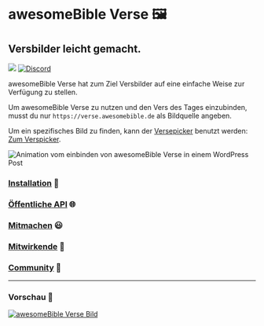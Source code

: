 # awesomeBible Verse 🖼️
## Versbilder leicht gemacht.
[![](https://img.shields.io/badge/Lizenz-AGPLv3-orange?cacheSeconds=31536000)](https://codeberg.org/awesomeBible/verse/src/branch/main/LICENSE) [![Discord](https://img.shields.io/discord/940887747130957844?color=5865F2)](https://chat.awesomebible.de)

awesomeBible Verse hat zum Ziel Versbilder auf eine einfache Weise zur Verfügung zu stellen.

Um awesomeBible Verse zu nutzen und den Vers des Tages einzubinden, musst du nur ``https://verse.awesomebible.de`` als Bildquelle angeben.

Um ein spezifisches Bild zu finden, kann der [Versepicker](https://versepicker.netlify.app/) benutzt werden: [Zum Verspicker](https://versepicker.awesomebible.de/).

![Animation vom einbinden von awesomeBible Verse in einem WordPress Post](https://cdn.jsdelivr.net/gh/awesomebible/verse@readme-images/preview.gif)

### [Installation](https://codeberg.org/awesomeBible/verse/wiki/Installation) :wrench:
### [Öffentliche API](https://codeberg.org/awesomeBible/verse/wiki/%C3%96ffentliche-API) :globe_with_meridians:
### [Mitmachen](https://codeberg.org/awesomeBible/verse/wiki/Mitmachen) :smiley:
### [Mitwirkende](https://codeberg.org/awesomeBible/verse/wiki/Mitwirkende) :sparkling_heart:
### [Community](https://matrix.to/#/#awesomeBible:matrix.org) :unicorn:

* * *

### Vorschau :star2:
[![awesomeBible Verse Bild](https://wsrv.nl/?url=verse.awesomebible.de&maxage=1d&w=640&output=webp)](https://verse.awesomebible.de/)
